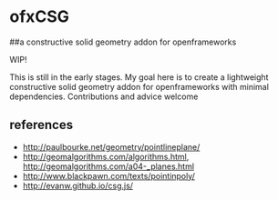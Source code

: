# ofxCSG
##a constructive solid geometry addon for openframeworks

WIP! 

This is still in the early stages. My goal here is to create a lightweight constructive solid geometry addon for openframeworks with minimal dependencies. Contributions and advice welcome

references
----------
* http://paulbourke.net/geometry/pointlineplane/
* http://geomalgorithms.com/algorithms.html, http://geomalgorithms.com/a04-_planes.html
* http://www.blackpawn.com/texts/pointinpoly/
* http://evanw.github.io/csg.js/
